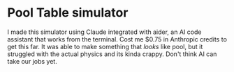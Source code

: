 # Pool Table simulator

I made this simulator using Claude integrated with aider, an AI code assistant that works from the terminal. Cost me $0.75 in Anthropic credits to get this far. It was able to make something that *looks* like pool, but it struggled with the actual physics and its kinda crappy. Don't think AI can take our jobs yet.